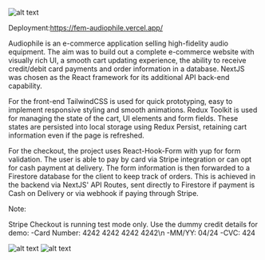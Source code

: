 ![alt text](https://pnguyen-portfolio.vercel.app/detail/desktop/image-audiophile-hero@2x.jpg)

Deployment:https://fem-audiophile.vercel.app/

Audiophile is an e-commerce application selling high-fidelity audio equipment. The aim was to build out a complete e-commerce website with visually rich UI, a smooth cart updating experience, the ability to receive credit/debit card payments and order information in a database. NextJS was chosen as the React framework for its additional API back-end capability.

For the front-end TailwindCSS is used for quick prototyping, easy to implement responsive styling and smooth animations. Redux Toolkit is used for managing the state of the cart, UI elements and form fields. These states are persisted into local storage using Redux Persist, retaining cart information even if the page is refreshed.

For the checkout, the project uses React-Hook-Form with yup for form validation. The user is able to pay by card via Stripe integration or can opt for cash payment at delivery. The form information is then forwarded to a Firestore database for the client to keep track of orders. This is achieved in the backend via NextJS' API Routes, sent directly to Firestore if payment is Cash on Delivery or via webhook if paying through Stripe.

Note:

Stripe Checkout is running test mode only.
Use the dummy credit details for demo:
-Card Number: 4242 4242 4242 4242\n
-MM/YY: 04/24
-CVC: 424


![alt text](https://pnguyen-portfolio.vercel.app/detail/desktop/image-audiophile-preview-1@2x.jpg)
![alt text](https://pnguyen-portfolio.vercel.app/detail/desktop/image-audiophile-preview-2@2x.jpg)
